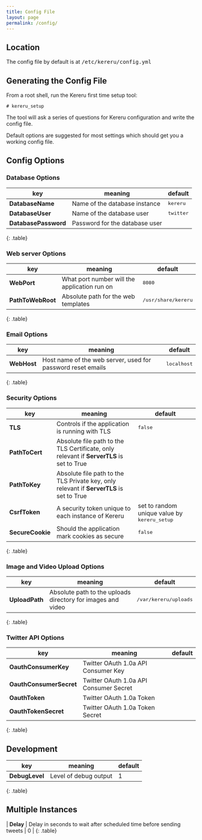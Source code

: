 ```yaml
---
title: Config File
layout: page
permalink: /config/
---
```


## Location

The config file by default is at <tt>/etc/kereru/config.yml</tt>

## Generating the Config File

From a root shell, run the Kereru first time setup tool:

```console
# kereru_setup
```

The tool will ask a series of questions for Kereru configuration and write the config file.

Default options are suggested for most settings which should get you a working config file.

## Config Options

### Database Options

| key | meaning | default |
| -- | -- | -- |
| **DatabaseName** | Name of the database instance | <tt>kereru</tt> |
| **DatabaseUser** | Name of the database user | <tt>twitter</tt> |
| **DatabasePassword** | Password for the database user | |
{: .table}

### Web server Options

| key | meaning | default |
| -- | -- | -- |
| **WebPort** | What port number will the application run on | <tt>8080</tt> |
| **PathToWebRoot** | Absolute path for the web templates | <tt>/usr/share/kereru</tt> |
{: .table}

### Email Options

| key | meaning | default |
| -- | -- | -- |
| **WebHost** | Host name of the web server, used for password reset emails | <tt>localhost</tt> |
{: .table}

### Security Options

| key | meaning | default |
| -- | -- | -- |
| **TLS** | Controls if the application is running with TLS | <tt>false</tt> |
| **PathToCert** | Absolute file path to the TLS Certificate, only relevant if **ServerTLS** is set to True | |
| **PathToKey** | Absolute file path to the TLS Private key, only relevant if **ServerTLS** is set to True | |
| **CsrfToken** | A security token unique to each instance of Kereru | set to random unique value by <tt>kereru_setup</tt> |
| **SecureCookie** | Should the application mark cookies as secure | <tt>false</tt> |
{: .table}

### Image and Video Upload Options

| key | meaning | default |
| -- | -- | -- |
| **UploadPath** | Absolute path to the uploads directory for images and video | <tt>/var/kereru/uploads</tt> |
{: .table}

### Twitter API Options

| key | meaning | default |
| -- | -- | -- |
| **OauthConsumerKey** | Twitter OAuth 1.0a API Consumer Key | |
| **OauthConsumerSecret** | Twitter OAuth 1.0a API Consumer Secret | |
| **OauthToken** | Twitter OAuth 1.0a Token | |
| **OauthTokenSecret** | Twitter OAuth 1.0a Token Secret | |
{: .table}

## Development

| key | meaning | default |
| -- | -- | -- |
| **DebugLevel** | Level of debug output | 1 |
{: .table}

## Multiple Instances

| **Delay** | Delay in seconds to wait after scheduled time before sending tweets | 0 |
{: .table}

